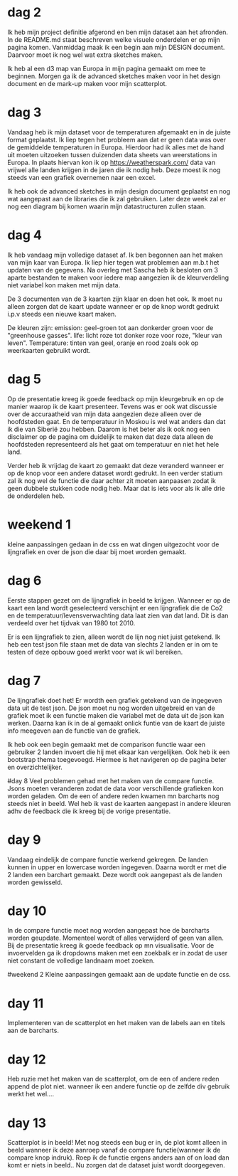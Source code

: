 # dag 2
Ik heb mijn project definitie afgerond en ben mijn dataset aan het afronden.
In de README.md staat beschreven welke visuele onderdelen er op mijn pagina komen.
Vanmiddag maak ik een begin aan mijn DESIGN document. Daarvoor moet ik
nog wel wat extra sketches maken.

Ik heb al een d3 map van Europa in mijn pagina gemaakt om mee te beginnen.
Morgen ga ik de advanced sketches maken voor in het design document en de mark-up
maken voor mijn scatterplot.

# dag 3
Vandaag heb ik mijn dataset voor de temperaturen afgemaakt en in de juiste format
geplaatst. Ik liep tegen het probleem aan dat er geen data was over de gemiddelde
temperaturen in Europa. Hierdoor had ik alles met de hand uit moeten uitzoeken
tussen duizenden data sheets van weerstations in Europa. In plaats hiervan kon ik
op https://weatherspark.com/ data van vrijwel alle landen krijgen in de jaren die
ik nodig heb. Deze moest ik nog steeds van een grafiek overnemen naar een excel.

Ik heb ook de advanced sketches in mijn design document geplaatst en nog wat
aangepast aan de libraries die ik zal gebruiken. Later deze week zal er nog
een diagram bij komen waarin mijn datastructuren zullen staan.

# dag 4
Ik heb vandaag mijn volledige dataset af. Ik ben begonnen aan het maken van mijn
kaar van Europa. Ik liep hier tegen wat problemen aan m.b.t het updaten van de
gegevens. Na overleg met Sascha heb ik besloten om 3 aparte bestanden te maken
voor iedere map aangezien ik de kleurverdeling niet variabel kon maken met mijn data.

De 3 documenten van de 3 kaarten zijn klaar en doen het ook. Ik moet nu alleen
zorgen dat de kaart update wanneer er op de knop wordt gedrukt i.p.v steeds een
nieuwe kaart maken.

De kleuren zijn:
emission: geel-groen tot aan donkerder groen voor de "greenhouse gasses".
life: licht roze tot donker roze voor roze, "kleur van leven".
Temperature: tinten van geel, oranje en rood zoals ook op weerkaarten gebruikt wordt.

# dag 5
Op de presentatie kreeg ik goede feedback op mijn kleurgebruik en op de manier waarop
ik de kaart presenteer. Tevens was er ook wat discussie over de accuraatheid van
mijn data aangezien deze alleen over de hoofdsteden gaat. En de temperatuur in
Moskou is wel wat anders dan dat ik die van Siberië zou hebben. Daarom is het beter
als ik ook nog een disclaimer op de pagina om duidelijk te maken dat deze data alleen
de hoofdsteden representeerd als het gaat om temperatuur en niet het hele land.

Verder heb ik vrijdag de kaart zo gemaakt dat deze veranderd wanneer er op de knop voor
een andere dataset wordt gedrukt. In een verder statium zal ik nog wel de functie
die daar achter zit moeten aanpaasen zodat ik geen dubbele stukken code nodig heb.
Maar dat is iets voor als ik alle drie de onderdelen heb.

# weekend 1
kleine aanpassingen gedaan in de css en wat dingen uitgezocht voor de lijngrafiek en
over de json die daar bij moet worden gemaakt.

# dag 6
Eerste stappen gezet om de lijngrafiek in beeld te krijgen. Wanneer er op de kaart een
land wordt geselecteerd verschijnt er een lijngrafiek die de Co2 en de temperatuur/levensverwachting
data laat zien van dat land. Dit is dan verdeeld over het tijdvak van 1980 tot 2010.

Er is een lijngrafiek te zien, alleen wordt de lijn nog niet juist getekend. Ik heb
een test json file staan met de data van slechts 2 landen er in om te testen of deze
opbouw goed werkt voor wat ik wil bereiken.

# dag 7
De lijngrafiek doet het! Er wordth een grafiek getekend van de ingegeven data uit de
test json. De json moet nu nog worden uitgebreid en van de grafiek moet ik een
functie maken die variabel met de data uit de json kan werken. Daarna kan ik in de
al gemaakt onlick funtie van de kaart de juiste info meegeven aan de functie van de grafiek.

Ik heb ook een begin gemaakt met de comparison functie waar een gebruiker 2 landen
invoert die hij met elkaar kan vergelijken. Ook heb ik een bootstrap thema toegevoegd.
Hiermee is het navigeren op de pagina beter en overzichtelijker.

#day 8
Veel problemen gehad met het maken van de compare functie. Jsons moeten veranderen
zodat de data voor verschillende grafieken kon worden geladen. Om de een of andere
reden kwamen mn barcharts nog steeds niet in beeld. Wel heb ik vast de kaarten aangepast
in andere kleuren adhv de feedback die ik kreeg bij de vorige presentatie.

# day 9
Vandaag eindelijk de compare functie werkend gekregen. De landen kunnen in upper
en lowercase worden ingegeven. Daarna wordt er met die 2 landen een barchart gemaakt.
Deze wordt ook aangepast als de landen worden gewisseld.

# day 10
In de compare functie moet nog worden aangepast hoe de barcharts worden geupdate.
Momenteel wordt of alles verwijderd of geen van allen. Bij de presentatie kreeg ik
goede feedback op mn visualisatie. Voor de invoervelden ga ik dropdowns maken met een
zoekbalk er in zodat de user niet constant de volledige landnaam moet zoeken.

#weekend 2
Kleine aanpassingen gemaakt aan de update functie en de css.

# day 11
Implementeren van de scatterplot en het maken van de labels aan en titels aan de barcharts.

# day 12
Heb ruzie met het maken van de scatterplot, om de een of andere reden append de plot niet.
wanneer ik een andere functie op de zelfde div gebruik werkt het wel....

# day 13
Scatterplot is in beeld! Met nog steeds een bug er in, de plot komt alleen in beeld
wanneer ik deze aanroep vanaf de compare functie(wanneer ik de compare knop indruk).
Roep ik de functie ergens anders aan of on load dan komt er niets in beeld..
Nu zorgen dat de dataset juist wordt doorgegeven.
